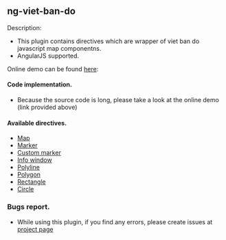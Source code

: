## ng-viet-ban-do

Description:

 * This plugin contains directives which are wrapper of viet ban do javascript map componentns.
 * AngularJS supported.

Online demo can be found [here](http://localhost:8000/#!/):

#### Code implementation.
- Because the source code is long, please take a look at the online demo (link provided above)

#### Available directives.
- [Map](http://localhost:8000/#!/basic-map#demo)
- [Marker](http://localhost:8000/#!/basic-marker)
- [Custom marker](http://localhost:8000/#!/custom-marker)
- [Info window](http://localhost:8000/#!/info-window)
- [Polyline](http://localhost:8000/#!/map-polyline)
- [Polygon](http://localhost:8000/#!/map-polygon)
- [Rectangle](http://localhost:8000/#!/map-rectangle)
- [Circle](http://localhost:8000/#!/map-circle)

### Bugs report.
- While using this plugin, if you find any errors, please create issues at [project page](http://localhost:8000/#!/)


